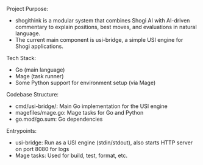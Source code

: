 Project Purpose:
- shogithink is a modular system that combines Shogi AI with AI-driven commentary to explain positions, best moves, and evaluations in natural language.
- The current main component is usi-bridge, a simple USI engine for Shogi applications.

Tech Stack:
- Go (main language)
- Mage (task runner)
- Some Python support for environment setup (via Mage)

Codebase Structure:
- cmd/usi-bridge/: Main Go implementation for the USI engine
- magefiles/mage.go: Mage tasks for Go and Python
- go.mod/go.sum: Go dependencies

Entrypoints:
- usi-bridge: Run as a USI engine (stdin/stdout), also starts HTTP server on port 8080 for logs
- Mage tasks: Used for build, test, format, etc.

